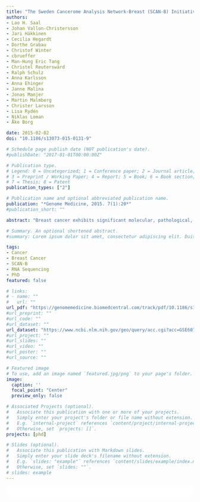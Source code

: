 ```yaml
---
title: "The Sweden Cancerome Analysis Network-Breast (SCAN-B) Initiative: a large-scale multicenter infrastructure towards implementation of breast cancer genomic analyses in the clinical routine"
authors:
- Lao H. Saal
- Johan Vallon-Christersson
- Jari Häkkinen
- Cecilia Hegardt
- Dorthe Grabau
- Christof Winter
- cbrueffer
- Man-Hung Eric Tang
- Christel Reuterswärd
- Ralph Schulz
- Anna Karlsson
- Anna Ehinger
- Janne Malina
- Jonas Manjer
- Martin Malmberg
- Christer Larsson
- Lisa Rydén
- Niklas Loman
- Åke Borg

date: 2015-02-02
doi: "10.1186/s13073-015-0131-9"

# Schedule page publish date (NOT publication's date).
#publishDate: "2017-01-01T00:00:00Z"

# Publication type.
# Legend: 0 = Uncategorized; 1 = Conference paper; 2 = Journal article;
# 3 = Preprint / Working Paper; 4 = Report; 5 = Book; 6 = Book section;
# 7 = Thesis; 8 = Patent
publication_types: ["2"]

# Publication name and optional abbreviated publication name.
publication: "*Genome Medicine, 2015. 7(1):20*"
#publication_short: ""

abstract: "Breast cancer exhibits significant molecular, pathological, and clinical heterogeneity. Current clinicopathological evaluation is imperfect for predicting outcome, which results in overtreatment for many patients, and for others, leads to death from recurrent disease. Therefore, additional criteria are needed to better personalize care and maximize treatment effectiveness and survival. To address these challenges, the Sweden Cancerome Analysis Network - Breast (SCAN-B) consortium was initiated in 2010 as a multicenter prospective study with longsighted aims to analyze breast cancers with next-generation genomic technologies for translational research in a population-based manner and integrated with healthcare; decipher fundamental tumor biology from these analyses; utilize genomic data to develop and validate new clinically-actionable biomarker assays; and establish real-time clinical implementation of molecular diagnostic, prognostic, and predictive tests. In the first phase, we focus on molecular profiling by next-generation RNA-sequencing on the Illumina platform. In the first 3 years from 30 August 2010 through 31 August 2013, we have consented and enrolled 3,979 patients with primary breast cancer at the seven hospital sites in South Sweden, representing approximately 85% of eligible patients in the catchment area. Preoperative blood samples have been collected for 3,942 (99%) patients and primary tumor specimens collected for 2,929 (74%) patients. Herein we describe the study infrastructure and protocols and present initial proof of concept results from prospective RNA sequencing including tumor molecular subtyping and detection of driver gene mutations. Prospective patient enrollment is ongoing."

# Summary. An optional shortened abstract.
#summary: Lorem ipsum dolor sit amet, consectetur adipiscing elit. Duis posuere tellus ac convallis placerat. Proin tincidunt magna sed ex sollicitudin condimentum.

tags:
- Cancer
- Breast Cancer
- SCAN-B
- RNA Sequencing
- PhD
featured: false

# links:
# - name: ""
#   url: ""
url_pdf: "https://genomemedicine.biomedcentral.com/track/pdf/10.1186/s13073-015-0131-9"
#url_preprint: ""
#url_code: ""
#url_dataset: ""
url_dataset: "https://www.ncbi.nlm.nih.gov/geo/query/acc.cgi?acc=GSE60789"
#url_project: ""
#url_slides: ""
#url_video: ""
#url_poster: ""
#url_source: ""

# Featured image
# To use, add an image named `featured.jpg/png` to your page's folder. 
image:
  caption: ''
  focal_point: "Center"
  preview_only: false

# Associated Projects (optional).
#   Associate this publication with one or more of your projects.
#   Simply enter your project's folder or file name without extension.
#   E.g. `internal-project` references `content/project/internal-project/index.md`.
#   Otherwise, set `projects: []`.
projects: [phd]

# Slides (optional).
#   Associate this publication with Markdown slides.
#   Simply enter your slide deck's filename without extension.
#   E.g. `slides: "example"` references `content/slides/example/index.md`.
#   Otherwise, set `slides: ""`.
# slides: example
---
```


<html>
  <style>
    section {
        background: white;
        color: black;
        border-radius: 1em;
        padding: 1em;
        left: 50% }
    #inner {
        display: inline-block;
        display: flex;
        align-items: center;
        justify-content: center }
  </style>
  <section>
    <div id="inner">
      <script type='text/javascript' src='https://d1bxh8uas1mnw7.cloudfront.net/assets/embed.js'></script>
        <span style="float:left";
          class="__dimensions_badge_embed__"
          data-doi="10.1186/s13073-015-0131-9"
          data-hide-zero-citations="true"
          data-legend="always">
        </span>
      <script async src="https://badge.dimensions.ai/badge.js" charset="utf-8"></script>
        <div  style="float:right";
          data-link-target="_blank"
          data-badge-details="right"
          data-badge-type="medium-donut"
          data-doi="10.1186/s13073-015-0131-9"
          data-condensed="true"
          data-hide-no-mentions="true"
          class="altmetric-embed">
        </div>
    </div>
  </section>

